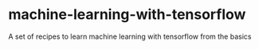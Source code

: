 # machine-learning-with-tensorflow
A set of recipes to learn machine learning with tensorflow from the basics 

